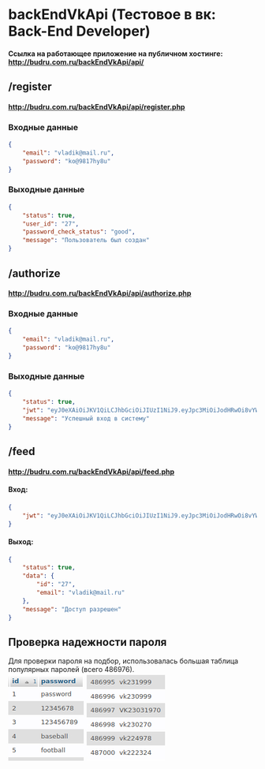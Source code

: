# backEndVkApi (Тестовое в вк: Back-End Developer)
#### Ссылка на работающее приложение на публичном хостинге: http://budru.com.ru/backEndVkApi/api/

## /register
#### http://budru.com.ru/backEndVkApi/api/register.php
### Входные данные
```json
{
    "email": "vladik@mail.ru",
    "password": "ko@9817hy8u"
}
```
### Выходные данные
```json
{
    "status": true,
    "user_id": "27",
    "password_check_status": "good",
    "message": "Пользователь был создан"
}
```

## /authorize
#### http://budru.com.ru/backEndVkApi/api/authorize.php
### Входные данные
```json
{
    "email": "vladik@mail.ru",
    "password": "ko@9817hy8u"
}
```
### Выходные данные
```json
{
    "status": true,
    "jwt": "eyJ0eXAiOiJKV1QiLCJhbGciOiJIUzI1NiJ9.eyJpc3MiOiJodHRwOi8vYW55LXNpdGUub3JnIiwiYXVkIjoiaHR0cDovL2FueS1zaXRlLmNvbSIsImlhdCI6MTM1Njk5OTUyNCwibmJmIjoxMzU3MDAwMDAwLCJkYXRhIjp7ImlkIjoiMjciLCJlbWFpbCI6InZsYWRpa0BtYWlsLnJ1In19.p-63bniRfOKTU1gGnsMosENzSKpa1iJW2gc4Hf8hw2w",
    "message": "Успешный вход в систему"
}
```


## /feed
#### http://budru.com.ru/backEndVkApi/api/feed.php
#### Вход:
```json
{
    "jwt": "eyJ0eXAiOiJKV1QiLCJhbGciOiJIUzI1NiJ9.eyJpc3MiOiJodHRwOi8vYW55LXNpdGUub3JnIiwiYXVkIjoiaHR0cDovL2FueS1zaXRlLmNvbSIsImlhdCI6MTM1Njk5OTUyNCwibmJmIjoxMzU3MDAwMDAwLCJkYXRhIjp7ImlkIjoiMjciLCJlbWFpbCI6InZsYWRpa0BtYWlsLnJ1In19.p-63bniRfOKTU1gGnsMosENzSKpa1iJW2gc4Hf8hw2w"
}
```
#### Выход:
```json
{
    "status": true,
    "data": {
        "id": "27",
        "email": "vladik@mail.ru"
    },
    "message": "Доступ разрешен"
}
```

## Проверка надежности пароля
Для проверки пароля на подбор, использовалась большая таблица популярных паролей (всего 486976).
![Image alt](https://github.com/Vlasdislav/backEndVkApi/raw/main/README/common_passwords.jpg)